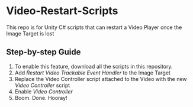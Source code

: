 # Video-Restart-Scripts
This repo is for Unity C# scripts that can restart a Video Player once the Image Target is lost

## Step-by-step Guide
1. To enable this feature, download all the scripts in this repository. 
2. Add *Restart Video Trackable Event Handler* to the Image Target
3. Replace the Video Controller script attached to the Video with the new *Video Controller* script
4. Enable *Video Controller*
5. Boom. Done. Hooray!
